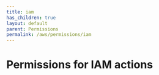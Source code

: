 ```yaml
---
title: iam
has_children: true
layout: default
parent: Permissions
permalink: /aws/permissions/iam
---
```


# Permissions for IAM actions